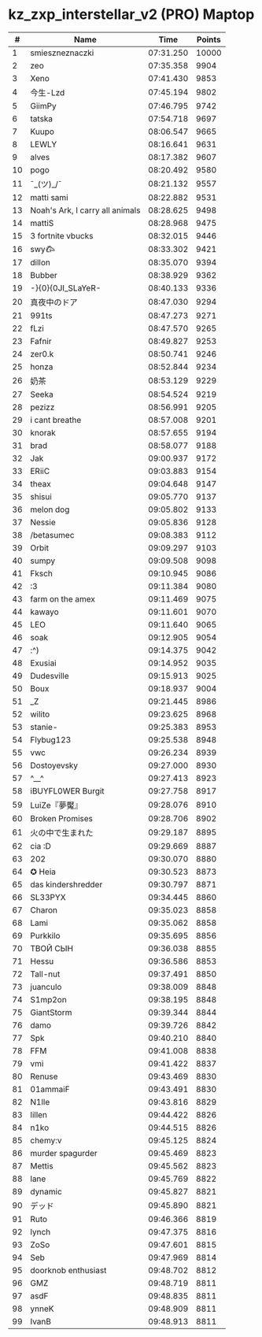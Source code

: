 # kz_zxp_interstellar_v2 (PRO) Maptop

|  # | Name | Time | Points |
|-------------- | -------------- | -------------- | -------------- | 
| 1 | smieszneznaczki | 07:31.250 | 10000 | 
| 2 | zeo | 07:35.358 | 9904 | 
| 3 | Xeno | 07:41.430 | 9853 | 
| 4 | 今生-Lzd | 07:45.194 | 9802 | 
| 5 | GiimPy | 07:46.795 | 9742 | 
| 6 | tatska | 07:54.718 | 9697 | 
| 7 | Kuupo | 08:06.547 | 9665 | 
| 8 | LEWLY | 08:16.641 | 9631 | 
| 9 | alves | 08:17.382 | 9607 | 
| 10 | pogo | 08:20.492 | 9580 | 
| 11 | ¯\_(ツ)_/¯ | 08:21.132 | 9557 | 
| 12 | matti sami | 08:22.882 | 9531 | 
| 13 | Noah's Ark, I carry all animals | 08:28.625 | 9498 | 
| 14 | mattiS | 08:28.968 | 9475 | 
| 15 | 3 fortnite vbucks | 08:32.015 | 9446 | 
| 16 | swy𐂃 | 08:33.302 | 9421 | 
| 17 | dillon | 08:35.070 | 9394 | 
| 18 | Bubber | 08:38.929 | 9362 | 
| 19 | -}{0}{0JI_SLaYeR- | 08:40.133 | 9336 | 
| 20 | 真夜中のドア | 08:47.030 | 9294 | 
| 21 | 991ts | 08:47.273 | 9271 | 
| 22 | fLzi | 08:47.570 | 9265 | 
| 23 | Fafnir | 08:49.827 | 9253 | 
| 24 | zer0.k | 08:50.741 | 9246 | 
| 25 | honza | 08:52.844 | 9234 | 
| 26 | 奶茶 | 08:53.129 | 9229 | 
| 27 | Seeka | 08:54.524 | 9219 | 
| 28 | pezizz | 08:56.991 | 9205 | 
| 29 | i cant breathe | 08:57.008 | 9201 | 
| 30 | knorak | 08:57.655 | 9194 | 
| 31 | brad | 08:58.077 | 9188 | 
| 32 | Jak | 09:00.937 | 9172 | 
| 33 | ERiiC | 09:03.883 | 9154 | 
| 34 | theax | 09:04.648 | 9147 | 
| 35 | shisui | 09:05.770 | 9137 | 
| 36 | melon dog | 09:05.802 | 9133 | 
| 37 | Nessie | 09:05.836 | 9128 | 
| 38 | /betasumec | 09:08.383 | 9112 | 
| 39 | Orbit | 09:09.297 | 9103 | 
| 40 | sumpy | 09:09.508 | 9098 | 
| 41 | Fksch | 09:10.945 | 9086 | 
| 42 | :3 | 09:11.384 | 9080 | 
| 43 | farm on the amex | 09:11.469 | 9075 | 
| 44 | kawayo | 09:11.601 | 9070 | 
| 45 | LEO | 09:11.640 | 9065 | 
| 46 | soak | 09:12.905 | 9054 | 
| 47 | :^) | 09:14.375 | 9042 | 
| 48 | Exusiai | 09:14.952 | 9035 | 
| 49 | Dudesville | 09:15.913 | 9025 | 
| 50 | Boux | 09:18.937 | 9004 | 
| 51 | _Z | 09:21.445 | 8986 | 
| 52 | wilito | 09:23.625 | 8968 | 
| 53 | stanie- | 09:25.383 | 8953 | 
| 54 | Flybug123 | 09:25.538 | 8948 | 
| 55 | vwc | 09:26.234 | 8939 | 
| 56 | Dostoyevsky | 09:27.000 | 8930 | 
| 57 | ^__^ | 09:27.413 | 8923 | 
| 58 | iBUYFL0WER Burgit | 09:27.758 | 8917 | 
| 59 | LuiZe『夢魘』 | 09:28.076 | 8910 | 
| 60 | Broken Promises | 09:28.706 | 8902 | 
| 61 | 火の中で生まれた | 09:29.187 | 8895 | 
| 62 | cia :D | 09:29.669 | 8887 | 
| 63 | 202 | 09:30.070 | 8880 | 
| 64 | ✪ Heia | 09:30.523 | 8873 | 
| 65 | das kindershredder | 09:30.797 | 8871 | 
| 66 | SL33PYX | 09:34.445 | 8860 | 
| 67 | Charon | 09:35.023 | 8858 | 
| 68 | Lami | 09:35.062 | 8858 | 
| 69 | Purkkilo | 09:35.695 | 8856 | 
| 70 | ТВОЙ СЫН | 09:36.038 | 8855 | 
| 71 | Hessu | 09:36.586 | 8853 | 
| 72 | Tall-nut | 09:37.491 | 8850 | 
| 73 | juanculo | 09:38.009 | 8848 | 
| 74 | S1mp2on | 09:38.195 | 8848 | 
| 75 | GiantStorm | 09:39.344 | 8844 | 
| 76 | damo | 09:39.726 | 8842 | 
| 77 | Spk | 09:40.210 | 8840 | 
| 78 | FFM | 09:41.008 | 8838 | 
| 79 | vmi | 09:41.422 | 8837 | 
| 80 | Renuse | 09:43.469 | 8830 | 
| 81 | 01ammaiF | 09:43.491 | 8830 | 
| 82 | N1lle | 09:43.816 | 8829 | 
| 83 | lillen | 09:44.422 | 8826 | 
| 84 | n1ko | 09:44.515 | 8826 | 
| 85 | chemy:v | 09:45.125 | 8824 | 
| 86 | murder spagurder | 09:45.469 | 8823 | 
| 87 | Mettis | 09:45.562 | 8823 | 
| 88 | lane | 09:45.769 | 8822 | 
| 89 | dynamic | 09:45.827 | 8821 | 
| 90 | デッド | 09:45.890 | 8821 | 
| 91 | Ruto | 09:46.366 | 8819 | 
| 92 | lynch | 09:47.375 | 8816 | 
| 93 | ZoSo | 09:47.601 | 8815 | 
| 94 | Seb | 09:47.969 | 8814 | 
| 95 | doorknob enthusiast | 09:48.702 | 8812 | 
| 96 | GMZ | 09:48.719 | 8811 | 
| 97 | asdF | 09:48.835 | 8811 | 
| 98 | ynneK | 09:48.909 | 8811 | 
| 99 | IvanB | 09:48.913 | 8811 | 

